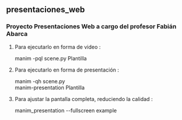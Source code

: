 ## presentaciones_web
### Proyecto Presentaciones Web a cargo del profesor Fabián Abarca

1. Para ejecutarlo en forma de video : 

    manim -pql scene.py Plantilla
   
2. Para ejecutarlo en forma de presentación : 

    manim -qh scene.py  
    manim-presentation Plantilla
    
3. Para ajustar la pantalla completa, reduciendo la calidad : 

    manim_presentation --fullscreen example
 

